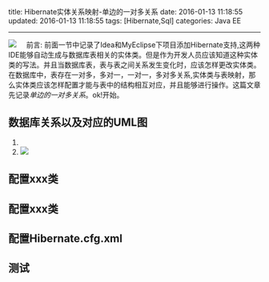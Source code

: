 title: Hibernate实体关系映射-单边的一对多关系
date: 2016-01-13 11:18:55
updated: 2016-01-13 11:18:55
tags: [Hibernate,Sql]
categories: Java EE

---
![](http://7xk0q3.com1.z0.glb.clouddn.com/Hibernate%E5%AE%9E%E4%BD%93%E7%B1%BB%E6%98%A0%E5%B0%84%E4%B8%80%E5%AF%B9%E5%A4%9A%E5%85%B3%E7%B3%BB.png)
&nbsp;&nbsp;&nbsp;&nbsp;前言: 前面一节中记录了Idea和MyEclipse下项目添加Hibernate支持,这两种IDE能够自动生成与数据库表相关的实体类。但是作为开发人员应该知道这种实体类的写法。并且当数据库表，表与表之间关系发生变化时，应该怎样更改实体类。在数据库中，表存在一对多，多对一，一对一，多对多关系,实体类与表映射，那么实体类应该怎样配置才能与表中的结构相互对应，并且能够进行操作。这篇文章先记录*单边的一对多关系*。ok!开始。
<!--more-->
## 数据库关系以及对应的UML图
1. 
2. ![](http://7xk0q3.com1.z0.glb.clouddn.com/Hibernate%E5%AE%9E%E4%BD%93%E7%B1%BB%E6%98%A0%E5%B0%84%E4%B8%80%E5%AF%B9%E5%A4%9A%E5%85%B3%E7%B3%BB.png)
## 配置xxx类
## 配置xxx类
## 配置Hibernate.cfg.xml
## 测试
